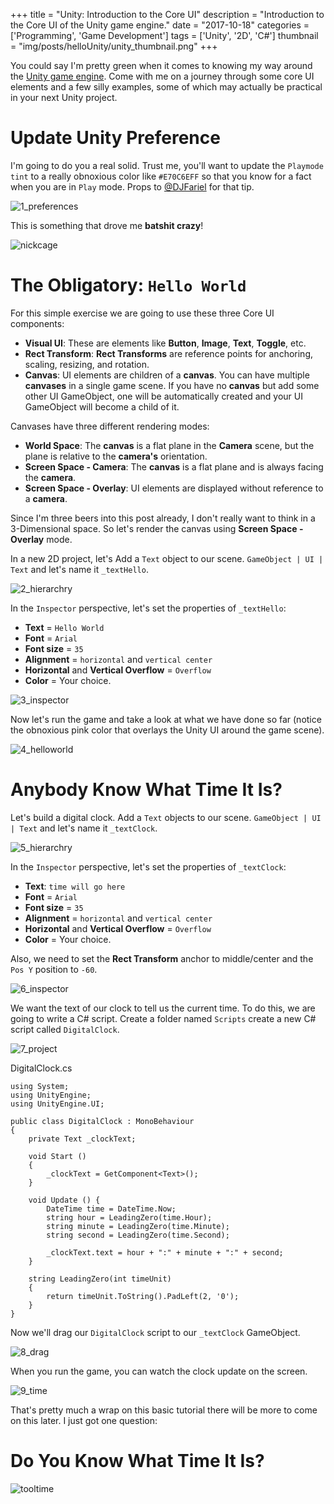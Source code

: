 +++
title = "Unity: Introduction to the Core UI"
description = "Introduction to the Core UI of the Unity game engine."
date = "2017-10-18"
categories = ['Programming', 'Game Development']
tags = ['Unity', '2D', 'C#']
thumbnail = "img/posts/helloUnity/unity_thumbnail.png"
+++

You could say I'm pretty green when it comes to knowing my way around the [Unity game engine](https://unity3d.com/). Come with me on a journey through some core UI elements and a few silly examples, some of which may actually be practical in your next Unity project.

# Update Unity Preference

I'm going to do you a real solid. Trust me, you'll want to update the `Playmode tint` to a really obnoxious color like `#E70C6EFF` so that you know for a fact when you are in `Play` mode. Props to [@DJFariel](https://twitter.com/DJFariel) for that tip.   

![1_preferences](/img/posts/helloUnity/1_preferences.png  "Preferences")

This is something that drove me __batshit crazy__!

![nickcage](/img/posts/helloUnity/nickcage.gif "Nick Cage")

# The Obligatory: `Hello World`

For this simple exercise we are going to use these three Core UI components:

* __Visual UI__: These are elements like __Button__, __Image__, __Text__, __Toggle__, etc.
* __Rect Transform__: __Rect Transforms__ are reference points for anchoring, scaling, resizing, and rotation.
* __Canvas__: UI elements are children of a __canvas__. You can have multiple __canvases__ in a single game scene. If you have no __canvas__ but add some other UI GameObject, one will be automatically created and your UI GameObject will become a child of it.

Canvases have three different rendering modes:

* __World Space__: The __canvas__ is a flat plane in the __Camera__ scene, but the plane is relative to the __camera's__ orientation.
* __Screen Space - Camera__: The __canvas__ is a flat plane and is always facing the __camera__. 
* __Screen Space - Overlay__: UI elements are displayed without reference to a __camera__.  

Since I'm three beers into this post already, I don't really want to think in a 3-Dimensional space. So let's render the canvas using __Screen Space - Overlay__ mode.

In a new 2D project, let's Add a `Text` object to our scene. `GameObject | UI | Text` and let's name it `_textHello`.

![2_hierarchry](/img/posts/helloUnity/2_hierarchry.png  "Hierarchry")

In the `Inspector` perspective, let's set the properties of `_textHello`:

* __Text__ = `Hello World`
* __Font__ = `Arial`
* __Font size__ = `35`
* __Alignment__ = `horizontal` and `vertical center`
* __Horizontal__ and __Vertical Overflow__ = `Overflow`
* __Color__ = Your choice.

![3_inspector](/img/posts/helloUnity/3_inspector.png  "Inspector")

Now let's run the game and take a look at what we have done so far (notice the obnoxious pink color that overlays the Unity UI around the game scene).

![4_helloworld](/img/posts/helloUnity/4_helloworld.png  "Hello World")

# Anybody Know What Time It Is?

Let's build a digital clock. Add a `Text` objects to our scene. `GameObject | UI | Text` and let's name it `_textClock`.

![5_hierarchry](/img/posts/helloUnity/5_hierarchry.png  "Hierarchry")

In the `Inspector` perspective, let's set the properties of `_textClock`:

* __Text__: `time will go here`
* __Font__ = `Arial`
* __Font size__ = `35`
* __Alignment__ = `horizontal` and `vertical center`
* __Horizontal__ and __Vertical Overflow__ = `Overflow`
* __Color__ = Your choice.

Also, we need to set the __Rect Transform__ anchor to middle/center and the `Pos Y` position to `-60`.

![6_inspector](/img/posts/helloUnity/6_inspector.png  "Inspector")

We want the text of our clock to tell us the current time. To do this, we are going to write a C# script. Create a folder named `Scripts` create a new C# script called `DigitalClock`.

![7_project](/img/posts/helloUnity/7_project.png  "Project")

DigitalClock.cs
    
    using System;
    using UnityEngine;
    using UnityEngine.UI;

    public class DigitalClock : MonoBehaviour
    {
	    private Text _clockText;
	
	    void Start ()
    	{
		    _clockText = GetComponent<Text>();
	    }
	
	    void Update () {
		    DateTime time = DateTime.Now;
		    string hour = LeadingZero(time.Hour);
		    string minute = LeadingZero(time.Minute);
	    	string second = LeadingZero(time.Second);
    
	    	_clockText.text = hour + ":" + minute + ":" + second;
    	}

	    string LeadingZero(int timeUnit)
	    {
		    return timeUnit.ToString().PadLeft(2, '0');
	    }
    }

Now we'll drag our `DigitalClock` script to our `_textClock` GameObject. 

![8_drag](/img/posts/helloUnity/8_drag.gif "Dragging")

When you run the game, you can watch the clock update on the screen.

![9_time](/img/posts/helloUnity/9_time.gif "Gameplay")

That's pretty much a wrap on this basic tutorial there will be more to come on this later. I just got one question: 

# Do You Know What Time It Is?

![tooltime](/img/posts/helloUnity/tooltime.gif "Tool Time")